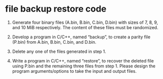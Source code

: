 # file backup restore code


1.	Generate four binary files (A.bin, B.bin, C.bin, D.bin) with sizes of 7, 8, 9, and 10 MiB respectively. The content of these files must be randomized.

2.	Develop a program in C/C++, named “backup”, to create a parity file (P.bin) from A.bin, B.bin, C.bin, and D.bin.

3.	Delete any one of the files generated in step 1.

4.	Write a program in C/C++, named “restore”, to recover the deleted file using P.bin and the remaining three files from step 1. Please design the program arguments/options to take the input and output files.
